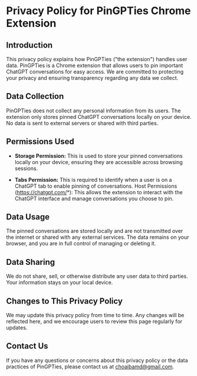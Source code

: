 # Privacy Policy for PinGPTies Chrome Extension

## Introduction

This privacy policy explains how PinGPTies ("the extension") handles user data. PinGPTies is a Chrome extension that allows users to pin important ChatGPT conversations for easy access. We are committed to protecting your privacy and ensuring transparency regarding any data we collect.

## Data Collection

PinGPTies does not collect any personal information from its users. The extension only stores pinned ChatGPT conversations locally on your device. No data is sent to external servers or shared with third parties.

## Permissions Used

- **Storage Permission:** This is used to store your pinned conversations locally on your device, ensuring they are accessible across browsing sessions.

- **Tabs Permission:** This is required to identify when a user is on a ChatGPT tab to enable pinning of conversations.
  Host Permissions (https://chatgpt.com/*): This allows the extension to interact with the ChatGPT interface and manage conversations you choose to pin.

## Data Usage

The pinned conversations are stored locally and are not transmitted over the internet or shared with any external services. The data remains on your browser, and you are in full control of managing or deleting it.

## Data Sharing

We do not share, sell, or otherwise distribute any user data to third parties. Your information stays on your local device.

## Changes to This Privacy Policy

We may update this privacy policy from time to time. Any changes will be reflected here, and we encourage users to review this page regularly for updates.

## Contact Us

If you have any questions or concerns about this privacy policy or the data practices of PinGPTies, please contact us at choaibamd@gmail.com.

